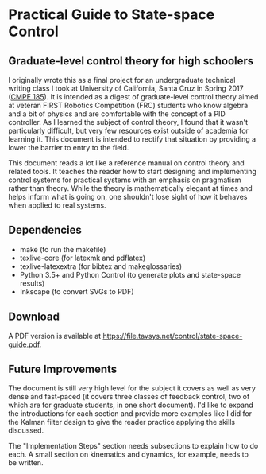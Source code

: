 # Practical Guide to State-space Control
## Graduate-level control theory for high schoolers

I originally wrote this as a final project for an undergraduate technical writing class I took at University of California, Santa Cruz in Spring 2017 ([CMPE 185](https://cmpe185-spring17-01.courses.soe.ucsc.edu/)). It is intended as a digest of graduate-level control theory aimed at veteran FIRST Robotics Competition (FRC) students who know algebra and a bit of physics and are comfortable with the concept of a PID controller. As I learned the subject of control theory, I found that it wasn't particularly difficult, but very few resources exist outside of academia for learning it. This document is intended to rectify that situation by providing a lower the barrier to entry to the field.

This document reads a lot like a reference manual on control theory and related tools. It teaches the reader how to start designing and implementing control systems for practical systems with an emphasis on pragmatism rather than theory. While the theory is mathematically elegant at times and helps inform what is going on, one shouldn't lose sight of how it behaves when applied to real systems.

## Dependencies

* make (to run the makefile)
* texlive-core (for latexmk and pdflatex)
* texlive-latexextra (for bibtex and makeglossaries)
* Python 3.5+ and Python Control (to generate plots and state-space results)
* Inkscape (to convert SVGs to PDF)

## Download

A PDF version is available at https://file.tavsys.net/control/state-space-guide.pdf.

## Future Improvements

The document is still very high level for the subject it covers as well as very dense and fast-paced (it covers three classes of feedback control, two of which are for graduate students, in one short document). I'd like to expand the introductions for each section and provide more examples like I did for the Kalman filter design to give the reader practice applying the skills discussed.

The "Implementation Steps" section needs subsections to explain how to do each. A small section on kinematics and dynamics, for example, needs to be written.
